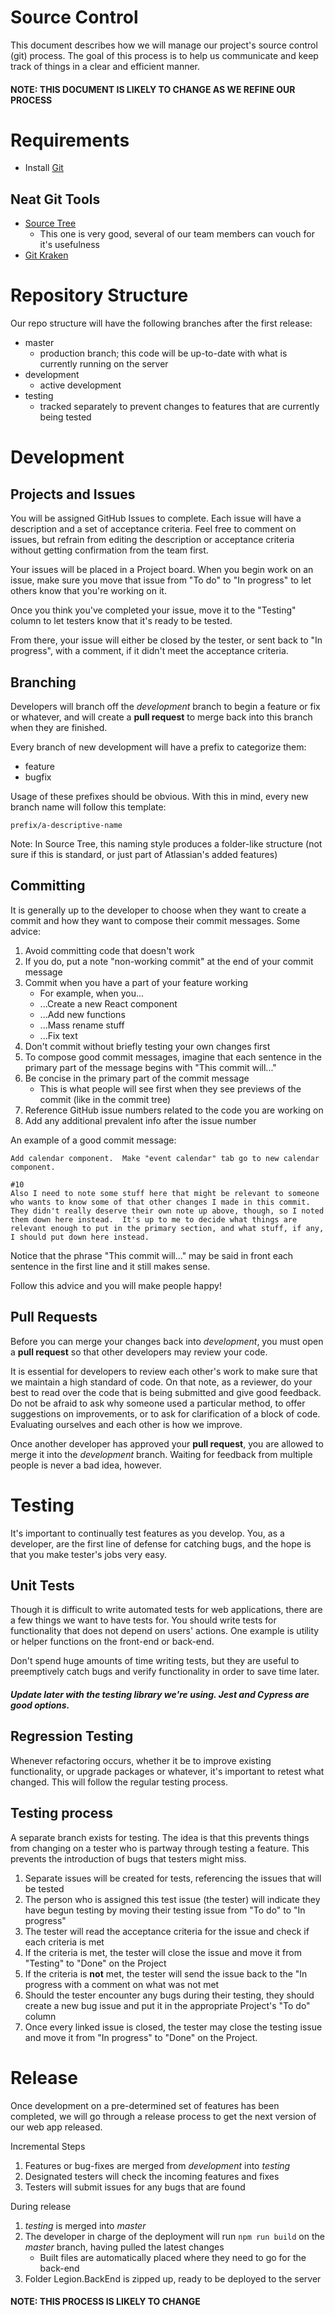 # Source Control
This document describes how we will manage our project's source control (git) process.  The goal of this process is to help us communicate and keep track of things in a clear and efficient manner.

#### NOTE: THIS DOCUMENT IS LIKELY TO CHANGE AS WE REFINE OUR PROCESS

# Requirements
- Install [Git](https://git-scm.com/downloads)

## Neat Git Tools
- [Source Tree](https://www.sourcetreeapp.com/)
    - This one is very good, several of our team members can vouch for it's usefulness
- [Git Kraken](https://www.gitkraken.com/)

# Repository Structure
Our repo structure will have the following branches after the first release:
- master
    - production branch; this code will be up-to-date with what is currently running on the server
- development
    - active development
- testing
    - tracked separately to prevent changes to features that are currently being tested

# Development
## Projects and Issues
You will be assigned GitHub Issues to complete.  Each issue will have a description and a set of acceptance criteria.  Feel free to comment on issues, but refrain from editing the description or acceptance criteria without getting confirmation from the team first.

Your issues will be placed in a Project board.  When you begin work on an issue, make sure you move that issue from "To do" to "In progress" to let others know that you're working on it.

Once you think you've completed your issue, move it to the "Testing" column to let testers know that it's ready to be tested.

From there, your issue will either be closed by the tester, or sent back to "In progress", with a comment, if it didn't meet the acceptance criteria.

## Branching
Developers will branch off the *development* branch to begin a feature or fix or whatever, and will create a **pull request** to merge back into this branch when they are finished.

Every branch of new development will have a prefix to categorize them:
- feature
- bugfix

Usage of these prefixes should be obvious.  With this in mind, every new branch name will follow this template:

```
prefix/a-descriptive-name
```

Note: In Source Tree, this naming style produces a folder-like structure (not sure if this is standard, or just part of Atlassian's added features)

## Committing
It is generally up to the developer to choose when they want to create a commit and how they want to compose their commit messages.  Some advice:

1. Avoid committing code that doesn't work
2. If you do, put a note "non-working commit" at the end of your commit message
3. Commit when you have a part of your feature working
    - For example, when you...
    - ...Create a new React component
    - ...Add new functions
    - ...Mass rename stuff
    - ...Fix text
4. Don't commit without briefly testing your own changes first
5. To compose good commit messages, imagine that each sentence in the primary part of the message begins with "This commit will..."
6. Be concise in the primary part of the commit message
    - This is what people will see first when they see previews of the commit (like in the commit tree)
7. Reference GitHub issue numbers related to the code you are working on
8. Add any additional prevalent info after the issue number

An example of a good commit message:

```
Add calendar component.  Make "event calendar" tab go to new calendar component.

#10
Also I need to note some stuff here that might be relevant to someone who wants to know some of that other changes I made in this commit.  They didn't really deserve their own note up above, though, so I noted them down here instead.  It's up to me to decide what things are relevant enough to put in the primary section, and what stuff, if any, I should put down here instead.
```

Notice that the phrase "This commit will..." may be said in front each sentence in the first line and it still makes sense.

Follow this advice and you will make people happy!

## Pull Requests
Before you can merge your changes back into *development*, you must open a **pull request** so that other developers may review your code.

It is essential for developers to review each other's work to make sure that we maintain a high standard of code.  On that note, as a reviewer, do your best to read over the code that is being submitted and give good feedback.  Do not be afraid to ask why someone used a particular method, to offer suggestions on improvements, or to ask for clarification of a block of code.  Evaluating ourselves and each other is how we improve.

Once another developer has approved your **pull request**, you are allowed to merge it into the *development* branch.  Waiting for feedback from multiple people is never a bad idea, however.

# Testing
It's important to continually test features as you develop.  You, as a developer, are the first line of defense for catching bugs, and the hope is that you make tester's jobs very easy.

## Unit Tests
Though it is difficult to write automated tests for web applications, there are a few things we want to have tests for.  You should write tests for functionality that does not depend on users' actions.  One example is utility or helper functions on the front-end or back-end.

Don't spend huge amounts of time writing tests, but they are useful to preemptively catch bugs and verify functionality in order to save time later.

##### Update later with the testing library we're using.  Jest and Cypress are good options.

## Regression Testing
Whenever refactoring occurs, whether it be to improve existing functionality, or upgrade packages or whatever, it's important to retest what changed.  This will follow the regular testing process.

## Testing process
A separate branch exists for testing.  The idea is that this prevents things from changing on a tester who is partway through testing a feature.  This prevents the introduction of bugs that testers might miss.

1. Separate issues will be created for tests, referencing the issues that will be tested
2. The person who is assigned this test issue (the tester) will indicate they have begun testing by moving their testing issue from "To do" to "In progress"
3. The tester will read the acceptance criteria for the issue and check if each criteria is met
4. If the criteria is met, the tester will close the issue and move it from "Testing" to "Done" on the Project
5. If the criteria is **not** met, the tester will send the issue back to the "In progress with a comment on what was not met
6. Should the tester encounter any bugs during their testing, they should create a new bug issue and put it in the appropriate Project's "To do" column
7. Once every linked issue is closed, the tester may close the testing issue and move it from "In progress" to "Done" on the Project.

# Release
Once development on a pre-determined set of features has been completed, we will go through a release process to get the next version of our web app released.

Incremental Steps

1. Features or bug-fixes are merged from *development* into *testing*
2. Designated testers will check the incoming features and fixes
3. Testers will submit issues for any bugs that are found

During release

1. *testing* is merged into *master*
2. The developer in charge of the deployment will run `npm run build` on the *master* branch, having pulled the latest changes
    - Built files are automatically placed where they need to go for the back-end
3. Folder Legion.BackEnd is zipped up, ready to be deployed to the server

#### NOTE: THIS PROCESS IS LIKELY TO CHANGE